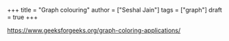 +++
title = "Graph colouring"
author = ["Seshal Jain"]
tags = ["graph"]
draft = true
+++

<https://www.geeksforgeeks.org/graph-coloring-applications/>
